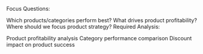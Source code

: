 Focus Questions:

Which products/categories perform best?
What drives product profitability?
Where should we focus product strategy?
Required Analysis:

Product profitability analysis
Category performance comparison
Discount impact on product success
